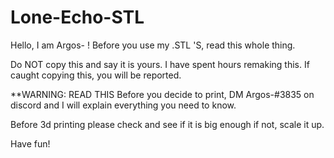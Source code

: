 # Lone-Echo-STL
Hello, I am Argos- ! Before you use my .STL 'S, read this whole thing.

Do NOT copy this and say it is yours. I have spent hours remaking this.
If caught copying this, you will be reported.

**WARNING: READ THIS
Before you decide to print, DM Argos-#3835 on discord and I will explain everything you need to know.

Before 3d printing please check and see if it is big enough if not, scale it up.

Have fun!
